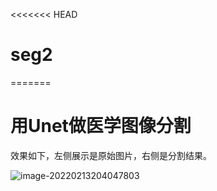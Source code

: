 <<<<<<< HEAD
# seg2
=======
# 用Unet做医学图像分割

效果如下，左侧展示是原始图片，右侧是分割结果。

![image-20220213204047803](https://vehicle4cm.oss-cn-beijing.aliyuncs.com/typoraimgs/image-20220213204047803.png)



